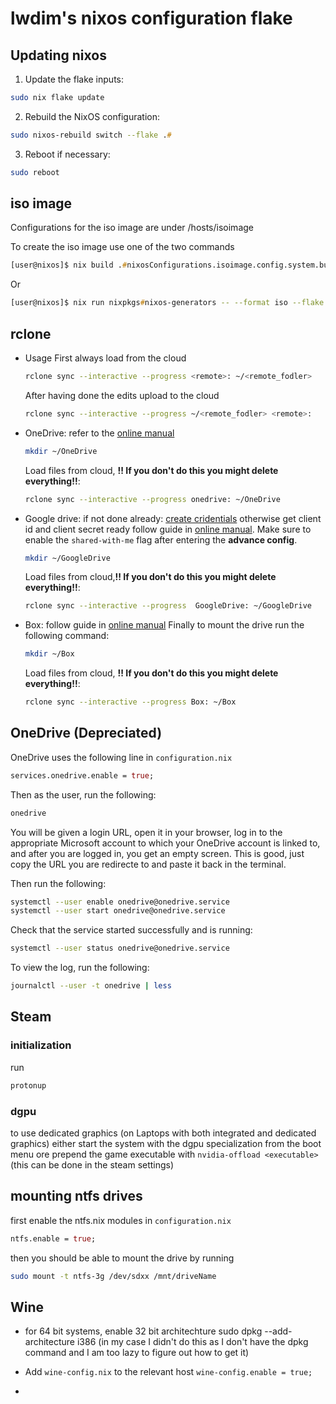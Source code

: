 # lwdim's nixos configuration flake

## Updating nixos

1. Update the flake inputs:

```zsh
sudo nix flake update
```

2. Rebuild the NixOS configuration:

```zsh
sudo nixos-rebuild switch --flake .#
```

3. Reboot if necessary:

```zsh
sudo reboot
```

## iso image

Configurations for the iso image are under /hosts/isoimage

To create the iso image use one of the two commands

```zsh
[user@nixos]$ nix build .#nixosConfigurations.isoimage.config.system.build.isoImage
```

Or

```zsh
[user@nixos]$ nix run nixpkgs#nixos-generators -- --format iso --flake /etc/nixos#isoimage -o result
```

## rclone

- Usage
  First always load from the cloud

  ```zsh
  rclone sync --interactive --progress <remote>: ~/<remote_fodler>
  ```

  After having done the edits upload to the cloud

  ```zsh
  rclone sync --interactive --progress ~/<remote_fodler> <remote>:
  ```

- OneDrive:
  refer to the [online manual](https://rclone.org/onedrive/)

  ```zsh
  mkdir ~/OneDrive
  ```

  Load files from cloud, **!! If you don't do this you might delete everything!!**:

  ```zsh
  rclone sync --interactive --progress onedrive: ~/OneDrive
  ```

- Google drive:
  if not done already: [create cridentials](https://rclone.org/drive/#making-your-own-client-id)
  otherwise get client id and client secret ready
  follow guide in [online manual](https://rclone.org/drive/). Make sure to enable the `shared-with-me` flag after entering the **advance config**.
  ```zsh
  mkdir ~/GoogleDrive
  ```
  Load files from cloud,**!! If you don't do this you might delete everything!!**:
  ```zsh
  rclone sync --interactive --progress  GoogleDrive: ~/GoogleDrive
  ```
- Box:
  follow guide in [online manual](https://rclone.org/box/)
  Finally to mount the drive run the following command:
  ```zsh
  mkdir ~/Box
  ```
  Load files from cloud, **!! If you don't do this you might delete everything!!**:
  ```zsh
  rclone sync --interactive --progress Box: ~/Box
  ```

## OneDrive (Depreciated)

OneDrive uses the following line in `configuration.nix`

```nix
services.onedrive.enable = true;
```

Then as the user, run the following:

```zsh
onedrive
```

You will be given a login URL, open it in your browser, log in to the appropriate Microsoft account to which your OneDrive account is linked to, and after you are logged in, you get an empty screen. This is good, just copy the URL you are redirecte to and paste it back in the terminal.

Then run the following:

```zsh
systemctl --user enable onedrive@onedrive.service
systemctl --user start onedrive@onedrive.service
```

Check that the service started successfully and is running:

```zsh
systemctl --user status onedrive@onedrive.service
```

To view the log, run the following:

```zsh
journalctl --user -t onedrive | less
```

## Steam

### initialization

run

```zsh
protonup
```

### dgpu

to use dedicated graphics (on Laptops with both integrated and dedicated graphics) either start the system with the dgpu specialization from the boot menu ore prepend the game executable with `nvidia-offload <executable>` (this can be done in the steam settings)

## mounting ntfs drives

first enable the ntfs.nix modules in `configuration.nix`

```nix
ntfs.enable = true;
```

then you should be able to mount the drive by running

```zsh
sudo mount -t ntfs-3g /dev/sdxx /mnt/driveName
```

## Wine

- for 64 bit systems, enable 32 bit architechture
  sudo dpkg --add-architecture i386
  (in my case I didn't do this as I don't have the dpkg command and I am too lazy to figure out how to get it)

- Add `wine-config.nix` to the relevant host
  `wine-config.enable = true;`
-
